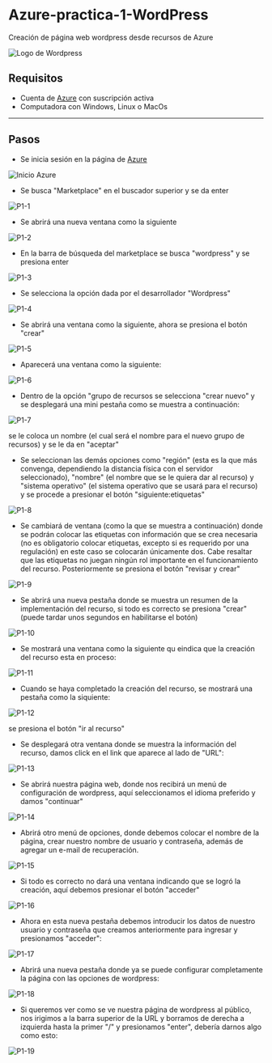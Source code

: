 # Azure-practica-1-WordPress
Creación de página web wordpress desde recursos de Azure

![Logo de Wordpress](https://github.com/AlanAlvaradoR/Azure-practica-1-WordPress/blob/main/imagenes/wordpress.png)

## Requisitos

- Cuenta de [Azure](https://portal.azure.com/) con suscripción activa
- Computadora con Windows, Linux o MacOs

---------------------------------------------------------

## Pasos

- Se inicia sesión en la página de [Azure](https://portal.azure.com/)

![Inicio Azure](https://github.com/AlanAlvaradoR/Azure-practica-1-WordPress/blob/main/imagenes/inicio%20Azure.PNG)

- Se busca "Marketplace" en el buscador superior y se da enter

![P1-1](https://github.com/AlanAlvaradoR/Azure-practica-1-WordPress/blob/main/imagenes/P1-1.PNG)

- Se abrirá una nueva ventana como la siguiente

![P1-2](https://github.com/AlanAlvaradoR/Azure-practica-1-WordPress/blob/main/imagenes/P1-2.PNG)

- En la barra de búsqueda del marketplace se busca "wordpress" y se presiona enter

![P1-3](https://github.com/AlanAlvaradoR/Azure-practica-1-WordPress/blob/main/imagenes/P1-3.PNG)

- Se selecciona la opción dada por el desarrollador "Wordpress"

![P1-4](https://github.com/AlanAlvaradoR/Azure-practica-1-WordPress/blob/main/imagenes/P1-4.PNG)

- Se abrirá una ventana como la siguiente, ahora se presiona el botón "crear"

![P1-5](https://github.com/AlanAlvaradoR/Azure-practica-1-WordPress/blob/main/imagenes/P1-5.PNG)

- Aparecerá una ventana como la siguiente:

![P1-6](https://github.com/AlanAlvaradoR/Azure-practica-1-WordPress/blob/main/imagenes/P1-6.PNG)

- Dentro de la opción "grupo de recursos se selecciona "crear nuevo" y se desplegará una mini pestaña como se muestra a continuación:

![P1-7](https://github.com/AlanAlvaradoR/Azure-practica-1-WordPress/blob/main/imagenes/P1-7.PNG)

se le coloca un nombre (el cual será el nombre para el nuevo grupo de recursos) y se le da en "aceptar"

- Se seleccionan las demás opciones como "región" (esta es la que más convenga, dependiendo la distancia física con el servidor seleccionado), "nombre" (el nombre que se le quiera dar al recurso) y "sistema operativo" (el sistema operativo que se usará para el recurso) y se procede a presionar el botón "siguiente:etiquetas"

![P1-8](https://github.com/AlanAlvaradoR/Azure-practica-1-WordPress/blob/main/imagenes/P1-8.PNG)

- Se cambiará de ventana (como la que se muestra a continuación) donde se podrán colocar las etiquetas con información que se crea necesaria (no es obligatorio colocar etiquetas, excepto si es requerido por una regulación) en este caso se colocarán únicamente dos. Cabe resaltar que las etiquetas no juegan ningún rol importante en el funcionamiento del recurso. Posteriormente se presiona el botón "revisar y crear"

![P1-9](https://github.com/AlanAlvaradoR/Azure-practica-1-WordPress/blob/main/imagenes/P1-9.PNG)

- Se abrirá una nueva pestaña donde se muestra un resumen de la implementación del recurso, si todo es correcto se presiona "crear" (puede tardar unos segundos en habilitarse el botón)

![P1-10](https://github.com/AlanAlvaradoR/Azure-practica-1-WordPress/blob/main/imagenes/P1-10.PNG)

- Se mostrará una ventana como la siguiente qu eindica que la creación del recurso esta en proceso:

![P1-11](https://github.com/AlanAlvaradoR/Azure-practica-1-WordPress/blob/main/imagenes/P1-11.PNG)

- Cuando se haya completado la creación del recurso, se mostrará una pestaña como la siquiente:

![P1-12](https://github.com/AlanAlvaradoR/Azure-practica-1-WordPress/blob/main/imagenes/P1-12.PNG)

se presiona el botón "ir al recurso"

- Se desplegará otra ventana donde se muestra la información del recurso, damos click en el link que aparece al lado de "URL":

![P1-13](https://github.com/AlanAlvaradoR/Azure-practica-1-WordPress/blob/main/imagenes/P1-13.PNG)

- Se abrirá nuestra página web, donde nos recibirá un menú de configuración de wordpress, aquí seleccionamos el idioma preferido y damos "continuar"

![P1-14](https://github.com/AlanAlvaradoR/Azure-practica-1-WordPress/blob/main/imagenes/P1-14.PNG)

- Abrirá otro menú de opciones, donde debemos colocar el nombre de la página, crear nuestro nombre de usuario y contraseña, además de agregar un e-mail de recuperación.

![P1-15](https://github.com/AlanAlvaradoR/Azure-practica-1-WordPress/blob/main/imagenes/P1-15.PNG)

- Si todo es correcto no dará una ventana indicando que se logró la creación, aquí debemos presionar el botón "acceder"

![P1-16](https://github.com/AlanAlvaradoR/Azure-practica-1-WordPress/blob/main/imagenes/P1-16.PNG)

- Ahora en esta nueva pestaña debemos introducir los datos de nuestro usuario y contraseña que creamos anteriormente para ingresar y presionamos "acceder":

![P1-17](https://github.com/AlanAlvaradoR/Azure-practica-1-WordPress/blob/main/imagenes/P1-17.PNG)

- Abrirá una nueva pestaña donde ya se puede configurar completamente la página con las opciones de wordpress:

![P1-18](https://github.com/AlanAlvaradoR/Azure-practica-1-WordPress/blob/main/imagenes/P1-18.PNG)

- Si queremos ver como se ve nuestra página de wordpress al público, nos irigimos a la barra superior de la URL y borramos de derecha a izquierda hasta la primer "/" y presionamos "enter", debería darnos algo como esto:

![P1-19](https://github.com/AlanAlvaradoR/Azure-practica-1-WordPress/blob/main/imagenes/P1-19.PNG)
